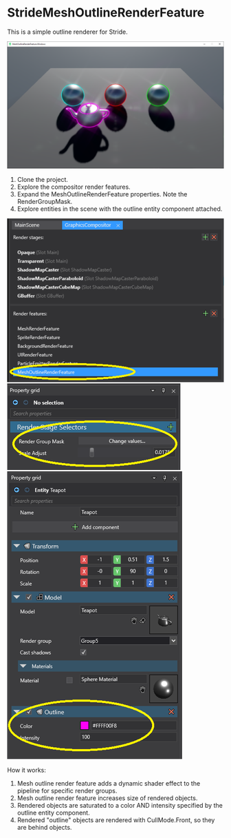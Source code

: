 # StrideMeshOutlineRenderFeature
This is a simple outline renderer for Stride.

<img src="screenshot.png">

1) Clone the project.
2) Explore the compositor render features.
3) Expand the MeshOutlineRenderFeature properties. Note the RenderGroupMask.
4) Explore entities in the scene with the outline entity component attached.

 <img src="compositor1.png">
 
 <img src="compositor2.png">
 
 <img src="outline_component.png">

How it works:
1) Mesh outline render feature adds a dynamic shader effect to the pipeline for specific render groups.
2) Mesh outline render feature increases size of rendered objects.
3) Rendered objects are saturated to a color AND intensity specified by the outline entity component.
4) Rendered "outline" objects are rendered with CullMode.Front, so they are behind objects.

